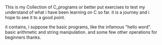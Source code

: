 This is my Collection of C_programs or better put exercises 
to test my understand of what i have been learning on C so far. 
it is a journey and i hope to see it to a good point.

it contains, i suppose the basic programs, like the infamous "hello word".
basic arithmetic and string manipulation. and some few other operations for beginners
thanks.
